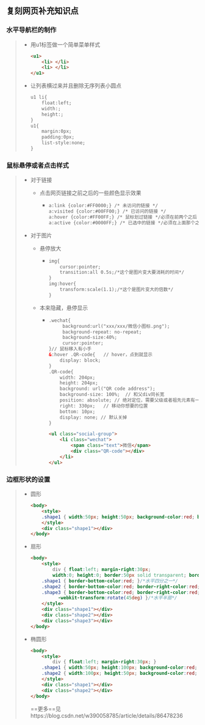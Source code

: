 ## 复刻网页补充知识点

### 水平导航栏的制作

> - 用u1标签做一个简单菜单样式
>
>   ```html
>   <u1>
>   	<li> </li>
>       <li> </li>
>   </u1>
>   ```
>
> - 让列表横过来并且删除无序列表小圆点
>
>   ```html
>   u1 li{
>   	float:left;
>   	width:;
>   	height:;
>   }
>   u1{
>   	margin:0px;
>   	padding:0px;
>   	list-style:none;
>   }
>   ```

### 鼠标悬停或者点击样式

> - 对于链接
>
>   - 点击网页链接之前之后的一些颜色显示效果
>
>     - ```html
>       a:link {color:#FF0000;} /* 未访问的链接 */
>       a:visited {color:#00FF00;} /* 已访问的链接 */
>       a:hover {color:#FF00FF;} /* 鼠标划过链接 */必须在前两个之后
>       a:active {color:#0000FF;} /* 已选中的链接 */必须在上面那个之后
>       ```
>
> - 对于图片
>
>   - 悬停放大
>
>     - ```html
>       img{
>       	cursor:pointer;
>       	transition:all 0.5s;/*这个是图片变大要消耗的时间*/
>       }
>       img:hover{
>       	transform:scale(1.1);/*这个是图片变大的倍数*/	
>       }
>       ```
>     
>   - 本来隐藏，悬停显示
>   
>     - ```html
>       .wechat{
>       	 background:url("xxx/xxx/微信小图标.png");
>       	 background-repeat: no-repeat;
>       	 background-size:40%;
>       	 cursor:pointer;
>       }// 鼠标移入有小手
>       &:hover .QR-code{	// hover，点到就显示
>       	display: block;
>       }	
>       .QR-code{
>           width: 204px;
>           height: 204px;
>           background: url("QR code address");
>           background-size: 100%;	// 和父div同长宽
>           position: absolute;	// 绝对定位，需要父级或者祖先元素有一个`position: relative`;
>           right: 330px;	// 移动你想要的位置
>           bottom: 10px;
>           display: none; // 默认关掉
>       }
>       ```
>   
>       ```html
>       <ul class="social-group">
>           <li class="wechat">
>               <span class="text">微信</span>
>               <div class="QR-code"></div>
>           </li>
>       </ul>
>       ```
>

### 边框形状的设置

> - 圆形
>
>   ```html
>   <body>
>       <style>
>   	.shape1 { width:50px; height:50px; background-color:red; border-radius:50%;}
>       </style>
>       <div class="shape1"></div>
>   </body>
>   ```
>
> - 扇形
>
>   ```html
>   <body>
>       <style>
>       	div { float:left; margin-right:30px; 
>   	    width:0; height:0; border:50px solid transparent; border-radius:50%; }		
>   	.shape1 { border-bottom-color:red; }/*水平四分之一*/
>   	.shape2 { border-bottom-color:red; border-right-color:red;}/*斜45°半扇*/
>   	.shape3 { border-bottom-color:red; border-right-color:red; 
>   		  -webkit-transform:rotate(45deg) }/*水平半扇*/
>       </style>
>       <div class="shape1"></div>
>       <div class="shape2"></div>
>       <div class="shape3"></div>
>   </body>
>   ```
>
> - 椭圆形
>
>   ```html
>   <body>
>       <style>
>       	div { float:left; margin-right:30px; }
>   	.shape1 { width:50px; height:100px; background-color:red; border-radius:30px;}/*竖直椭圆*/
>   	.shape2 { width:100px; height:50px; background-color:red; border-radius:30px; }/*水平椭圆*/
>       </style>
>       <div class="shape1"></div>
>       <div class="shape2"></div>
>   </body>
>   ```
>
>   ==更多==见https://blog.csdn.net/w390058785/article/details/86478236

